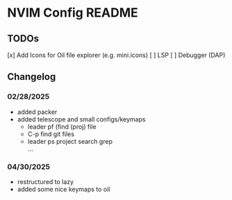 # NVIM Config README

## TODOs

[x] Add Icons for Oil file explorer (e.g. mini.icons)
[ ] LSP
[ ] Debugger (DAP)

## Changelog

### 02/28/2025

- added packer
- added telescope and small configs/keymaps 
    - leader pf (find (proj) file 
    - C-p find git files
    - leader ps project search grep  
...

### 04/30/2025

- restructured to lazy
- added some nice keymaps to oil
